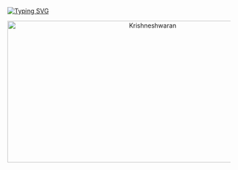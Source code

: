 <p align="Center">
  
<a href="https://git.io/typing-svg"><img align="center" src="https://readme-typing-svg.demolab.com?font=Fira+Code&pause=500&color=6000F7&background=FFFFFF00&width=435&lines=Hello%F0%9F%91%8B" alt="Typing SVG" /></a>
</p>
<p align="center">
  <img src="https://socialify.git.ci/Krishneshwaran/Krishneshwaran/image?description=1&descriptionEditable=I%20specialize%20in%20Artificial%20Intelligence%20and%20Data%20Science.&font=Source%20Code%20Pro&language=1&name=1&pattern=Solid&theme=Dark" alt="Krishneshwaran" width="640" height="320" />
</p>
